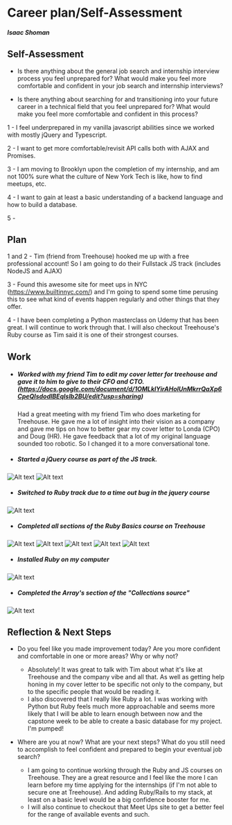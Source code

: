 # Career plan/Self-Assessment

##### Isaac Shoman

## Self-Assessment

* Is there anything about the general job search and internship interview process you feel unprepared for? What would make you feel more comfortable and confident in your job search and internship interviews?

* Is there anything about searching for and transitioning into your future career in a technical field that you feel unprepared for? What would make you feel more comfortable and confident in this process?

1 -  I feel underprepared in my vanilla javascript abilities since we worked with mostly jQuery and Typescript.

2 -  I want to get more comfortable/revisit API calls both with AJAX and Promises.

3 - I am moving to Brooklyn upon the completion of my internship, and am not 100% sure what the culture of New York Tech is like, how to find meetups, etc.

4 - I want to gain at least a basic understanding of a backend language and how to build a database.

5 -

## Plan

1 and 2 - Tim (friend from Treehouse) hooked me up with a free professional account! So I am going to do their Fullstack JS track (includes NodeJS and AJAX)

3 - Found this awesome site for meet ups in NYC (https://www.builtinnyc.com/) and I'm going to spend some time perusing this to see what kind of events happen regularly and other things that they offer.

4 - I have been completing a Python masterclass on Udemy that has been great. I will continue to work through that. I will also checkout Treehouse's Ruby course as Tim said it is one of their strongest courses.

## Work

 * ##### Worked with my friend Tim to edit my cover letter for treehouse and gave it to him to give to their CFO and CTO. (https://docs.google.com/document/d/1OMLklYirAHolUnMkrrQaXp6CpeQIsdodlBEqlsIb2BU/edit?usp=sharing)

    Had a great meeting with my friend Tim who does marketing for Treehouse. He gave me a lot of insight into their vision as a company and gave me tips on how to better gear my cover letter to Londa (CPO) and Doug (HR). He gave feedback that a lot of my original language sounded too robotic. So I changed it to a more conversational tone.

 * ##### Started a jQuery course as part of the JS track.
 ![Alt text](1.png)
 ![Alt text](2.png)

 * ##### Switched to Ruby track due to a time out bug in the jquery course
 ![Alt text](3.png)
 * ##### Completed all sections of the Ruby Basics course on Treehouse
 ![Alt text](4.png)
 ![Alt text](5.png)
 ![Alt text](6.png)
 ![Alt text](7.png)
 ![Alt text](8.png)
 * ##### Installed Ruby on my computer
 ![Alt text](9.png)
 * ##### Completed the Array's section of the "Collections source"
 ![Alt text](10.png)



## Reflection & Next Steps

* Do you feel like you made improvement today? Are you more confident and comfortable in one or more areas? Why or why not?

  * Absolutely! It was great to talk with Tim about what it's like at Treehouse and the company vibe and all that. As well as getting help honing in my cover letter to be specific not only to the company, but to the specific people that would be reading it.
  * I also discovered that I really like Ruby a lot. I was working with Python but Ruby feels much more approachable and seems more likely that I will be able to learn enough between now and the capstone week to be able to create a basic database for my project. I'm pumped!

* Where are you at now? What are your next steps? What do you still need to accomplish to feel confident and prepared to begin your eventual job search?
  * I am going to continue working through the Ruby and JS courses on Treehouse. They are a great resource and I feel like the more I can learn before my time applying for the internships (if I'm not able to secure one at Treehouse). And adding Ruby/Rails to my stack, at least on a basic level would be a big confidence booster for me.
  * I will also continue to checkout that Meet Ups site to get a better feel for the range of available events and such.

